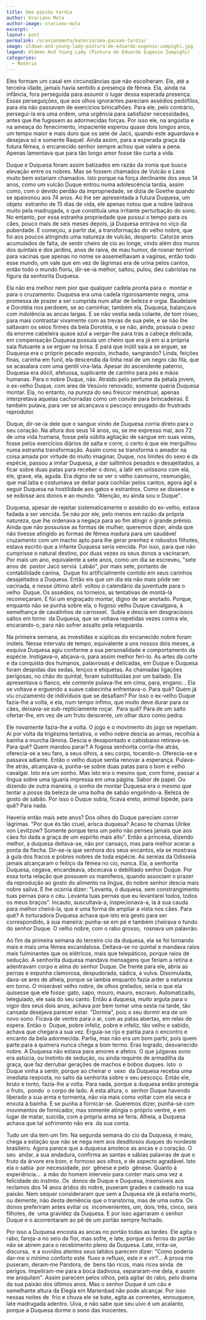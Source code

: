 ```yaml
---
title: Uma paixão tardia
author: Urariano Mota
author-image: urariano-mota
excerpt: '              '
layout: post
permalink: /uranianomota/materia/uma-paixao-tardia/
image: oldman-and-young-lady-pintura-de-eduardo-eugenio-zampighi.jpg
legend: Oldman And Young Lady (Pintura de Eduardo Eugenio Zampighi)
categories:
  - Matéria
---
```

Eles formam um casal em circunstâncias que não escolheram. Ele, até a terceira idade, jamais havia sentido a presença de fêmea. Ela, ainda na infância, fora perseguida para assumir o lugar dessa esperada presença. Essas perseguições, que aos olhos ignorantes pareciam assédios pedófilos, para ela não passavam de exercícios brincalhões. Para ele, pelo contrário, persegui-la era uma ordem, uma urgência para satisfazer necessidades, antes que lhe fugissem as adormecidas forças. Por isso ele, na angústia e na ameaça do fenecimento, impaciente esperou quase dois longos anos, um tempo maior e mais duro que os sete de Jacó, quando este aguardava e desejava só e somente Raquel. Ainda assim, para a esperada graça da futura fêmea, o encanecido senhor sempre achou que valera a pena. Apenas lamentava que para tão longo amor fosse tão curta a vida.

Duque e Duquesa foram assim batizados em razão da ironia que busca elevação entre os nobres. Mas se fossem chamados de Vulcão e Lava  muito bem estariam chamados. Isto porque na força declinante dos seus 14 anos, como um vulcão Duque entrou numa adolescência tardia, assim como, com o devido perdão da impropriedade, se dizia de Goethe quando se apaixonou aos 74 anos. Ao lhe ser apresentada a futura Duquesa, um objeto  estranho de 15 dias de vida, ele apenas notou que a nobre ladrava muito pela madrugada, o que constituía uma irritante perturbação do sono. No entanto, por essa estranha propriedade que possui o tempo para os cães, pouco mais de seis meses depois, já Duquesa entrava no viço da puberdade. E começou, a partir daí, a transformação do velho nobre, que foi aos poucos atingindo uma natureza de vulcão, desperto. Catorze anos acumulados de falta, de sentir cheiro de cio ao longe, vindo além dos muros dos quintais e dos jardins, anos de raiva, de mau humor, de rosnar terrível para vacinas que apenas no nome se assemelhavam a vaginas, então todo esse mundo, um vale que em vez de lágrimas era de urina pelos cantos, então todo o mundo floriu, dir-se-ia melhor, saltou, pulou, deu cabriolas na figura da senhorita Duquesa.

Ela não era melhor nem pior que qualquer cadela pronta para o  montar e para o cruzamento. Duquesa era uma cadela rigorosamente negra, uma promessa de prazer a ser cumprida num altar de beleza e orgia. Baudelaire e Dorotéia nos perdoem, se ao caminhar, também ela, Duquesa, balançava com indolência as ancas largas. E se não vestia seda colante, de tom róseo, para mais contrastar vivamente com as trevas de sua pele, e se não lhe saltavam os seios firmes da bela Dorotéia, e se não, ainda, possuía o peso da enorme cabeleira quase azul a vergar-lhe para trás a cabeça delicada, em compensação Duquesa possuía um cheiro que era já em si a própria saia flutuante a se erguer na brisa. E para que inútil saia a se erguer, se Duquesa era o próprio pecado exposto, inchado, sangrando? Linda, feições finas, carinha em funil, ela descendia da linha real de um negro cão fila, que se acasalara com uma gentil vira-lata. Apesar do ascendente paterno, Duquesa era dócil, afetuosa, suplicante de carinho para pés e mãos humanas. Para o nobre Duque, não. Atraído pelo perfume da pétala jovem, o ex-velho Duque, com ares de Vesúvio renovado, somente queria Duquesa montar. Ela, no entanto, na pureza do seu frescor menstrual, apenas interpretava aquelas cachorradas como um convite para brincadeiras. E também pulava, para ver se alcançava o pescoço enrugado do frustrado reprodutor.

Duque, dir-se-ia dele que o sangue vindo de Duquesa corria direto para o seu coração. Na altura dos seus 14 anos, ou, se me expresso mal, aos 72 de uma vida humana, fosse pela súbita agitação de sangue em suas veias, fosse pelos exercícios diários de salta e corre, o certo é que ele mergulhou numa estranha transformação. Assim como se transforma o amador na coisa amada por virtude do muito imaginar, Duque, nos limites do sexo e da espécie, passou a imitar Duquesa, a dar saltinhos pesados e desajeitados, a ficar sobre duas patas para receber o dono, a latir em uníssono com ela, ele, grave, ela, aguda. Era digno de se ver o velho casmurro, resmungão, que mal latia e costumava se deitar para cochilar pelos cantos, agora ágil a seguir Duquesa na hostilidade aos gatos e estranhos. Como se dissesse e se exibisse aos donos e ao mundo: "Atenção, eu ainda sou o Duque".

Duquesa, apesar de rejeitar sistematicamente o assédio do ex-velho, estava fadada a ser vencida. Se não por ele, pelo menos em razão da própria natureza, que lhe ordenava a negaça para ao fim atingir o grande prêmio. Ainda que não possuísse as formas de mulher, queremos dizer, ainda que não tivesse atingido as formas de fêmea madura para um saudável cruzamento com um macho apto para lhe gerar prenhez e robustos filhotes, estava escrito que a infante Duquesa seria vencida. Por isso, para que não cumprisse o natural destino, por duas vezes os seus donos a vacinaram. Por mais um ano, equivalente a sete anos, como um dia se escreveu, "sete anos de  pastor Jacó servia  Labão", por mais sete, portanto de contabilidade canina,  Duque foi artificialmente contido em seus carinhos desajeitados a Duquesa. Então eis que um dia ela não mais pôde ser vacinada, e nesse último abril  voltou o calendário da juventude para o velho  Duque. Os assédios, os torneios, as tentativas de montá-la recomeçaram. E foi um engraçado montar, digno de ser anotado. Porque, enquanto não se punha sobre ela, o fogoso velho Duque cavalgava, à semelhança de cavalinhos de carrossel.  Subia e descia em desgraciosos saltos em torno  da Duquesa, que se voltava repetidas vezes contra ele, encarando-o, para não sofrer assalto pela retaguarda.

Na primeira semana, as investidas e súplicas do encanecido nobre foram inúteis. Nesse intervalo de tempo, equivalente a uns nossos dois meses, a esquiva Duquesa agiu conforme a sua personalidade e comportamento da espécie. Instigava-o, atiçava-o, para assim melhor feri-lo. As artes da corte e da conquista dos humanos, palavrosas e delicadas, em Duque e Duquesa foram despidas das sedas, lenços e etiquetas. As chamadas ligações perigosas, no chão do quintal, foram substituídas por um bailado. Ela apresentava o flanco, ele contente pulava-lhe em cima, para, engano… Ela se voltava e erguendo a suave cabecinha enfrentava-o. Para quê? Quem já viu cruzamento de indivíduos que se desafiam? Por isso o ex-velho Duque fazia-lhe a volta, e ela, num tempo ínfimo, que muito deve durar para os cães, deixava-se sub-repticiamente roçar.  Para quê? Para de um salto ofertar-lhe, em vez de um fruto deiscente, um olhar duro como pedra.

Ele novamente fazia-lhe a volta. O jogo e o movimento do jogo se repetiam. Aí por volta da trigésima tentativa, o velho nobre descia as armas, recolhia à bainha a murcha lâmina. Descia e desapontado e cabisbaixo retirava-se. Para quê? Quem mandou parar? A fogosa senhorita corria-lhe atrás, oferecia-se a seu faro, a seus olhos, a seu corpo, tocando-o. Oferecia-se e passava adiante. Então o velho duque sentia renovar a esperança. Pulava-lhe atrás, alcançava-a, punha-se sobre duas patas para o bom e velho cavalgar. Isto era um sonho. Mas isto era o mesmo que, com fome, passar a língua sobre uma iguaria impressa em uma página. Sabor de papel. Ou dizendo de outra maneira, o sonho de montar Duquesa era o mesmo que tentar a posse da beleza de uma bolha de sabão engolindo-a. Beleza de gosto de sabão. Por isso o Duque subia, ficava ereto, animal bípede, para quê? Para nada.

Haveria então mais sete anos? Dos olhos do Duque pareciam correr lágrimas. "Por que és tão cruel, arisca duquesa? Acaso te chamas Ulrike von Levitzow? Somente porque tens um peito não penses jamais que aos cães foi dada a graça de um espírito mais alto". Então a princesa, dizendo melhor, a duquesa deitava-se, não por cansaço, mas para melhor acerar a ponta da flecha. Dir-se-ia que senhora dos seus encantos, ela se mostrava à gula dos fracos e pobres nobres de toda espécie. As sereias da Odisseia jamais alcançaram o feitiço da fêmea no cio, nunca. Ela, a senhorita Duquesa, cegava, encandeava, obcecava o debilitado senhor Duque. Por essa torta relação que possuem os mamíferos, quando associam o prazer da reprodução ao gosto do alimento na língua, do nobre senhor descia mais nobre saliva. E lhe ocorria dizer: "Levanta, ó duquesa, sem constrangimento tuas pernas para o céu. Levanta tuas pernas que eu levantarei todos, todos os meus braços". Incauto, auscultava-a, inspecionava-a, ia à sua cauda para melhor cheirá-la, que é uma forma de ampliar a vista nos cães. Para quê? A torturadora Duquesa achava que isto era gesto para ser correspondido, à sua maneira: punha-se em pé e também cheirava o fundo do senhor Duque. O velho nobre, com o rabo grosso,  rosnava um palavrão.

Ao fim da primeira semana do terceiro cio da duquesa, ela se foi tornando mais e mais uma fêmea escandalosa. Deitava-se no quintal e mandava raios mais fulminantes que os elétricos, mais que telepáticos, porque raios de sedução. A senhorita duquesa mandava mensagens que feriam a retina e adentravam corpo e alma do senhor Duque. De frente para ele, abria as pernas e expunha clamorosa, despudorada, sádica, a vulva. Dissimulada, dava-se ares de alheia, porque se lambia enquanto fazia arder a natureza em torno. O miserável velho nobre, de olhos grelados, seria o que ela quisesse que ele fosse: gato, sapo, mouro, mauro, escravo. Automatizado, teleguiado, ele saía do seu canto. Então a duquesa, muito arguta para o vigor dos seus dois anos, achava por bem tomar uma sesta na tarde, tão cansada desejava parecer estar. "Dormia", pois o seu dormir era de um novo sono. Ficava de ventre para o ar, com as patas abertas, em relax de espera. Então o  Duque, pobre infeliz, pobre e infeliz, tão velho e sabido, achava que chegara a sua vez. Erguia-se rijo e partia para o encontro e encanto da bela adormecida. Partia, mas não era um bom partir, pois quem parte para a quimera nunca chega a bom termo. Eras logrado, desvanecido nobre. A Duquesa não estava para amores e afetos. O que julgavas sono era astúcia, ou instinto de sedução, ou ainda requinte de armadilha da graça, que faz derrubar gerações de machos e bobos duques. Isto  o Duque vinha a sentir, porque ao cheirar o  sexo  da Duquesa recebia uma imediata resposta, no salto da senhorita sobre o seu pescoço. Então ele, bruto e tonto, fazia-lhe a volta. Para nada, porque a duquesa então protegia o fruto,  pondo  o corpo de lado. A esta altura, o  senhor Duque havendo liberado a sua arma e tormenta, não via mais como voltar com ela seca e enxuta à bainha. E se punha a fornicar-se. Queremos dizer, punha-se com movimentos de fornicador, mas somente atingia o próprio ventre, e em lugar de matar, suicida, com a própria arma se feria. Alheia, a Duquesa achava que tal sofrimento não era  da sua conta.

Tudo um dia tem um fim. Na segunda semana do cio da Duquesa, é maio, chega a estação que não se nega nem aos desditosos duques do nordeste brasileiro. Agora parece que a duquesa amolece as ancas e o coração. O seu  andar, a sua andadura, confirma as santas e sábias palavras de que o fruto da árvore era bom, e formoso aos olhos, e de aspecto agradável. Isto ela o sabia  por necessidade, por  gênese e pelo  gênese. Quanto à experiência…  a mão do homem interveio para conter mais uma vez a felicidade do instinto. Os  donos de Duque e Duquesa, insensíveis aos reclamos dos 14 anos áridos do nobre, puseram grades e cadeado na sua paixão. Nem sequer consideraram que sem a Duquesa ele já estaria morto, ou demente, não desta demência que o transtorna, mas de uma outra. Os donos preferiram antes evitar os  inconvenientes, um, dois, três, cinco, seis filhotes, de  uma gravidez da Duquesa. E por isso agarraram o senhor Duque e o acorrentaram ao pé de um portão sempre fechado.

Por isso a Duquesa encosta as ancas no portão todas as tardes. Ele agita o rabo, fareja-a no seio da flor, mas sofre, e late, porque os ferros do portão não se abrem para o recebimento pleno da Duquesa. Late, irrita-se, discursa,  e a ouvidos atentos seus latidos parecem dizer: "Como poderia dar-me o mínimo conforto este  fluxo e refluxo, este ir e vir?… À prova me puseram, deram-me Pandora, de  bens tão ricos, mais ricos ainda  de perigos. Impeliram-me para a boca dadivosa, separaram-me dela, e assim me aniquilam". Assim parecem pelos olhos, pela agitar do rabo, pelo drama da sua paixão dos últimos anos. Mas o senhor Duque é um cão e semelhante altura da Elegia em Marienbad não pode alcançar. Por isso nessas noites de  frio e chuva ele se bate, agita as correntes, enrouquece, late madrugada adentro. Uiva, e não sabe que seu uivo é um acalanto, porque a Duquesa dorme o sono das inocentes.